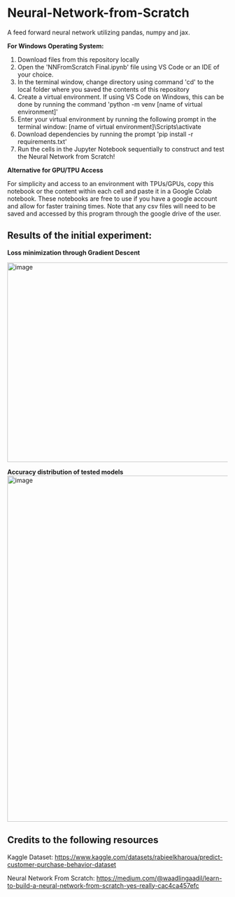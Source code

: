 # Neural-Network-from-Scratch
A feed forward neural network utilizing pandas, numpy and jax.

<b>For Windows Operating System:</b>
1. Download files from this repository locally
2. Open the 'NNFromScratch Final.ipynb' file using VS Code or an IDE of your choice.
3. In the terminal window, change directory using command 'cd' to the local folder where you saved the contents of this repository
4. Create a virtual environment. If using VS Code on Windows, this can be done by running the command 'python -m venv [name of virtual environment]'
5. Enter your virtual environment by running the following prompt in the terminal window: [name of virtual environment]\Scripts\activate
6. Download dependencies by running the prompt 'pip install -r requirements.txt'
7. Run the cells in the Jupyter Notebook sequentially to construct and test the Neural Network from Scratch!

<b>Alternative for GPU/TPU Access</b>

For simplicity and access to an environment with TPUs/GPUs, copy this notebook or the content within each cell and paste it in a Google Colab notebook.
These notebooks are free to use if you have a google account and allow for faster training times. Note that any csv files will need to be saved and accessed by this program through the google drive of the user.



## Results of the initial experiment:

<b>Loss minimization through Gradient Descent</b>

<img width="576" height="455" alt="image" src="https://github.com/user-attachments/assets/ed20dadf-088d-45c4-901d-687a3094279c" />

<b>Accuracy distribution of tested models</b>
<img width="989" height="789" alt="image" src="https://github.com/user-attachments/assets/06983acc-f033-4662-a5b1-dc97cf5f82cb" />

## Credits to the following resources
Kaggle Dataset:              https://www.kaggle.com/datasets/rabieelkharoua/predict-customer-purchase-behavior-dataset

Neural Network From Scratch: https://medium.com/@waadlingaadil/learn-to-build-a-neural-network-from-scratch-yes-really-cac4ca457efc
